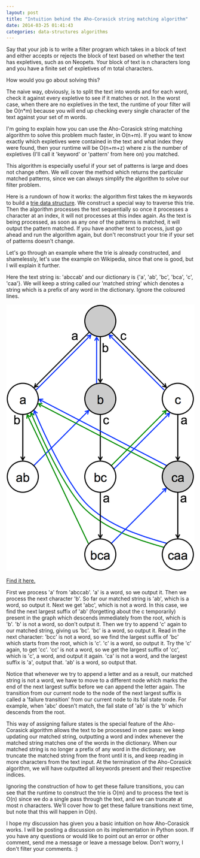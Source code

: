 ```yaml
---
layout: post
title: "Intuition behind the Aho-Corasick string matching algorithm"
date: 2014-03-25 01:41:43
categories: data-structures algorithms
---
```

Say that your job is to write a filter program which takes in a block
of text and either accepts or rejects the block of text based on
whether the text has expletives, such as on Neopets. Your block of
text is n characters long and you have a finite set of expletives of m
total characters.


How would you go about solving this?


The naive way, obviously, is to split the text into words and for each
word, check it against every expletive to see if it matches or not. In
the worst case, when there are no expletives in the text, the runtime
of your filter will be O(n*m) because you will end up checking every
single character of the text against your set of m words.


I'm going to explain how you can use the Aho-Corasick string matching
algorithm to solve this problem much faster, in O(n+m). If you want to
know exactly which expletives were contained in the text and what
index they were found, then your runtime will be O(n+m+z) where z is
the number of expletives (I'll call it 'keyword' or 'pattern' from here on) you matched.


This algorithm is especially useful if your set of patterns is large
and does not change often. We will cover the method which returns the
particular matched patterns, since we can always simplify the
algorithm to solve our filter problem.


Here is a rundown of how it works: the algorithm first takes the m
keywords to build a [trie data structure](/data-structures/algorithms/2014/03/25/brief-explanation-tries.html). We construct a
special way to traverse this trie. Then the algorithm processes the
text sequentially so once it processes a character at an index, it
will not processes at this index again. As the text is being
processed, as soon as any one of the patterns is matched, it will
output the pattern matched. If you have another text to process, just
go ahead and run the algorithm again, but don't reconstruct your trie
if your set of patterns doesn't change.


Let's go through an example where the trie is already constructed, and
shamelessly, let's use the example on Wikipedia, since that one is
good, but I will explain it further.



Here the text string is: 'abccab' and our dictionary is {'a', 'ab',
'bc', 'bca', 'c', 'caa'}. We will keep a string called our 'matched
string' which denotes a string which is a prefix of any word in the
dictionary. Ignore the coloured lines.

![Wikipedia image](/assets/A_diagram_of_the_Aho-Corasick_string_search_algorithm_extracted.png)

[Find it here.](http://upload.wikimedia.org/wikipedia/commons/9/90/A_diagram_of_the_Aho-Corasick_string_search_algorithm.svg)

First we process 'a' from 'abccab'. 'a' is a word, so we output it.
Then we process the next character 'b'. So far our matched string is
'ab', which is a word, so output it. Next we get 'abc', which is not a
word. In this case, we find the next largest suffix of 'ab'
(forgetting about the c temporarily) present in the graph which
descends immediately from the root, which is 'b'. 'b' is not a word,
so don't output it. Then we try to append 'c' again to our matched
string, giving us 'bc'. 'bc' is a word, so output it. Read in the next
character: 'bcc' is not a word, so we find the largest suffix of 'bc'
which starts from the root, which is 'c'. 'c' is a word, so output it.
Try the 'c' again, to get 'cc'. 'cc' is not a word, so we get the
largest suffix of 'cc', which is 'c', a word, and output it again.
'ca' is not a word, and the largest suffix is 'a', output that. 'ab'
is a word, so output that.


Notice that whenever we try to append a letter and as a result, our
matched string is not a word, we have to move to a different node
which marks the end of the next largest suffix before we can append
the letter again. The transition from our current node to the node of
the next largest suffix is called a 'failure transition' from our
current node to its fail state node. For example, when 'abc' doesn't
match, the fail state of 'ab' is the 'b' which descends from the root.


This way of assigning failure states is the special feature of the
Aho-Corasick algorithm allows the text to be processed in one pass: we
keep updating our matched string, outputting a word and index whenever
the matched string matches one of the words in the dictionary. When
our matched string is no longer a prefix of any word in the
dictionary, we truncate the matched string from the front until it is,
and keep reading in more characters from the text input. At the
termination of the Aho-Corasick algorithm, we will have outputted all
keywords present and their respective indices.


Ignoring the construction of how to get these failure transitions, you
can see that the runtime to construct the trie is O(m) and to process
the text is O(n) since we do a single pass through the text, and we
can truncate at most n characters. We'll cover how to get these failure transitions next time, but note that this will happen in O(n).


I hope my discussion has given you a basic intuition on how
Aho-Corasick works. I will be posting a discussion on its
implementation in Python soon. If you have any questions or would like
to point out an error or other comment, send me a message or leave a
message below. Don't worry, I don't filter your comments. :)
